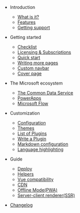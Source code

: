 - Introduction
  - [What is it?](README?id=what-is-it)
  - [Features](README?id=features)
  - [Getting support](README?id=getting-support)

- Getting started
  - [Checklist](checklist.md)
  - [Licensing & Subscriptions](licensing.md)
  - [Quick start](quickstart.md)
  - [Writing more pages](more-pages.md)
  - [Custom navbar](custom-navbar.md)
  - [Cover page](cover.md)

- The Microsoft ecosystem
  - [The Common Data Service](ecosystem/cds.md)
  - [PowerApps](ecosystem/powerapps.md)
  - [Microsoft Flow](ecosystem/flow.md)

- Customization
  - [Configuration](configuration.md)
  - [Themes](themes.md)
  - [List of Plugins](plugins.md)
  - [Write a Plugin](write-a-plugin.md)
  - [Markdown configuration](markdown.md)
  - [Language highlighting](language-highlight.md)

- Guide
  - [Deploy](deploy.md)
  - [Helpers](helpers.md)
  - [Vue compatibility](vue.md)
  - [CDN](cdn.md)
  - [Offline Mode(PWA)](pwa.md)
  - [Server-client renderer(SSR)](ssr.md)

- [Changelog](changelog.md)
